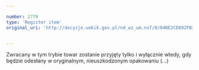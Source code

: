 ```yaml
---

number: 2778
type: 'Register item'
original_uri: 'http://decyzje.uokik.gov.pl/nd_wz_um.nsf/0/04BE2CD892FB3FF0C125797A00326D9D?OpenDocument'


---
```


Zwracany w tym trybie towar zostanie przyjęty tylko i wyłącznie wtedy, gdy będzie odesłany w oryginalnym, nieuszkodzonym opakowaniu (...)
